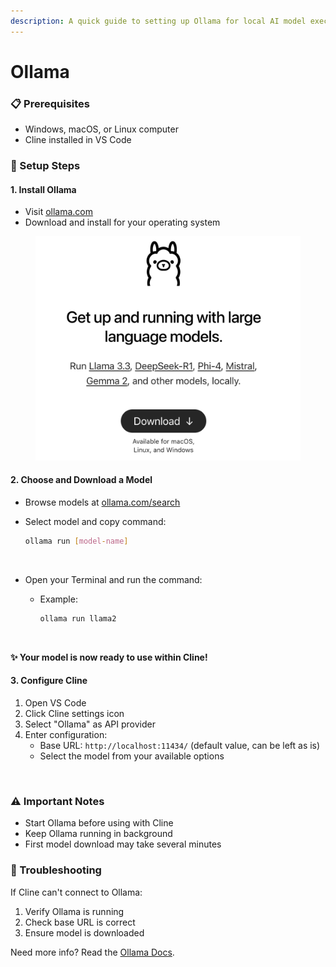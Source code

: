 ```yaml
---
description: A quick guide to setting up Ollama for local AI model execution with Cline.
---
```


# Ollama

### 📋 Prerequisites

* Windows, macOS, or Linux computer
* Cline installed in VS Code

### 🚀 Setup Steps

#### 1. Install Ollama

* Visit [ollama.com](https://ollama.com)
* Download and install for your operating system

<figure><img src="../.gitbook/assets/image (2) (1) (1).png" alt=""><figcaption></figcaption></figure>

#### 2. Choose and Download a Model

* Browse models at [ollama.com/search](https://ollama.com/search)
*   Select model and copy command:

    ```bash
    ollama run [model-name]
    ```

<figure><img src="../.gitbook/assets/ollama-model-grab (2).gif" alt=""><figcaption></figcaption></figure>

* Open your Terminal and run the command:
  *   Example:

      ```bash
      ollama run llama2
      ```

<figure><img src="../.gitbook/assets/starting-ollama-terminal (2).gif" alt=""><figcaption></figcaption></figure>

**✨ Your model is now ready to use within Cline!**

#### 3. Configure Cline

1. Open VS Code
2. Click Cline settings icon
3. Select "Ollama" as API provider
4. Enter configuration:
   * Base URL: `http://localhost:11434/` (default value, can be left as is)
   * Select the model from your available options

<figure><img src="../.gitbook/assets/selecting-ollama-model-cline (3).gif" alt=""><figcaption></figcaption></figure>

### ⚠️ Important Notes

* Start Ollama before using with Cline
* Keep Ollama running in background
* First model download may take several minutes

### 🔧 Troubleshooting

If Cline can't connect to Ollama:

1. Verify Ollama is running
2. Check base URL is correct
3. Ensure model is downloaded

Need more info? Read the [Ollama Docs](https://github.com/ollama/ollama/blob/main/docs/api.md).
